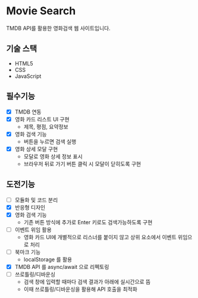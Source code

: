 # Movie Search

TMDB API를 활용한 영화검색 웹 사이트입니다.

## 기술 스택

- HTML5
- CSS
- JavaScript

## 필수기능

- [x] TMDB 연동
- [x] 영화 카드 리스트 UI 구현
  - 제목, 평점, 요약정보
- [x] 영화 검색 기능
  - 버튼을 누르면 검색 실행
- [x] 영화 상세 모달 구현
  - 모달로 영화 상세 정보 표시
  - 브라우저 뒤로 가기 버튼 클릭 시 모달이 닫히도록 구현

## 도전기능

- [ ] 모듈화 및 코드 분리
- [x] 반응형 디자인
- [x] 영화 검색 기능
  - 기존 버튼 방식에 추가로 Enter 키로도 검색가능하도록 구현
- [ ] 이벤트 위임 활용
  - 영화 카드 UI에 개별적으로 리스너를 붙이지 않고 상위 요소에서 이벤트 위임으로 처리
- [ ] 북마크 기능
  - localStorage 를 활용
- [x] TMDB API 를 async/await 으로 리펙토링
- [ ] 쓰로틀링/디바운싱
  - 검색 창에 입력할 때마다 검색 결과가 아래에 실시간으로 뜸
  - 이때 쓰로틀링/디바운싱을 활용해 API 호출을 최적화

